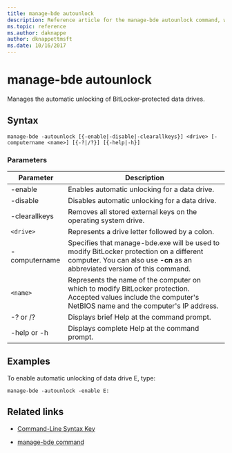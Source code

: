 ```yaml
---
title: manage-bde autounlock
description: Reference article for the manage-bde autounlock command, which manages the automatic unlocking of BitLocker-protected data drives.
ms.topic: reference
ms.author: daknappe
author: dknappettmsft
ms.date: 10/16/2017
---
```


# manage-bde autounlock

Manages the automatic unlocking of BitLocker-protected data drives.

## Syntax

```
manage-bde -autounlock [{-enable|-disable|-clearallkeys}] <drive> [-computername <name>] [{-?|/?}] [{-help|-h}]
```

### Parameters

| Parameter | Description |
| --------- | ----------- |
| -enable | Enables automatic unlocking for a data drive. |
| -disable | Disables automatic unlocking for a data drive. |
| -clearallkeys | Removes all stored external keys on the operating system drive. |
| `<drive>` | Represents a drive letter followed by a colon. |
| -computername | Specifies that manage-bde.exe will be used to modify BitLocker protection on a different computer. You can also use **-cn** as an abbreviated version of this command. |
| `<name>` | Represents the name of the computer on which to modify BitLocker protection. Accepted values include the computer's NetBIOS name and the computer's IP address. |
| -? or /? | Displays brief Help at the command prompt. |
| -help or -h | Displays complete Help at the command prompt. |

## Examples

To enable automatic unlocking of data drive E, type:

```
manage-bde -autounlock -enable E:
```

## Related links

- [Command-Line Syntax Key](command-line-syntax-key.md)

- [manage-bde command](manage-bde.md)
